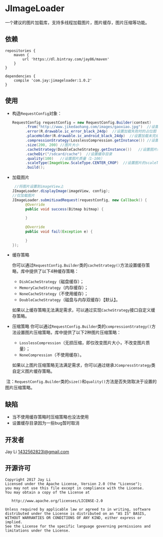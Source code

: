 # JImageLoader
一个建议的图片加载库，支持多线程加载图片，图片缓存，图片压缩等功能。

## 依赖
```Gradle
repositories {
    maven {
        url 'https://dl.bintray.com/jay86/maven'
    }
}

dependencies {
    compile 'com.jay:jimageloader:1.0.2'
}
```

## 使用
+ 构造```RequestConfig```对象：

  ```Java
  RequestConfig requestConfig = new RequestConfig.Builder(context)
        .from("http://www.jikedaohang.com/images/gaoxiao.jpg")  //设置图片地址
        .error(R.drawable.ic_error_black_24dp)  //设置加载失败时的占位图
        .placeHolder(R.drawable.ic_android_black_24dp)  //设置加载未完成前的占位图
        .compressionStrategy(LosslessCompression.getInstance()) //设置图片压缩策略
        .size(200, 200) //图片大小
        .cacheStrategy(DoubleCacheStrategy.getInstance())   //设置图片缓存策略
        .cacheDir("/sdcard/cache")  //设置缓存目录
        .quality(100)   //设置图片质量（1-100）
        .scaleType(ImageView.ScaleType.CENTER_CROP)  //设置图片的scaleType
        .build();
  ```
  
+ 加载图片

  ```Java
   //将图片设置到imageView上
  JImageLoader.displayImage(imageView, config);
  //仅加载图片
  JImageLoader.submitLoadRequest(requestConfig, new Callback() {
    	@Override
    	public void success(Bitmap bitmap) {
     
    	}
 
    	@Override
    	public void fail(Exception e) {
 
    	}
  });
  ```
  
+ 缓存策略

  你可以通过```RequestConfig.Builder```类的```cacheStrategy()```方法设置缓存策略，库中提供了以下4种缓存策略：
  + ```DiskCacheStrategy```（磁盘缓存）；
  + ```MemoryCacheStrategy```（内存缓存）；
  + ```NoneCacheStrategy```（不使用缓存）；
  + ```DoubleCacheStrategy```（磁盘与内存双缓存）【默认】。

  如果以上缓存策略无法满足需求，可以通过实现```CacheStrategy```接口自定义缓存策略。
  
+ 压缩策略
  你可以通过```RequestConfig.Builder```类的```compressionStrategy()```方法设置图片压缩策略，库中提供了以下2种图片压缩策略：
  + ```LosslessCompression```（无损压缩，即仅改变图片大小，不改变图片质量）；
  + ```NoneCompression```（不使用缓存）。
  
  如果以上图片压缩策略无法满足需求，你可以通过继承```JCompressStrategy```类自定义图片缓存策略。

  注：```RequestConfig.Builder```类的```size()```和```quality()```方法是否失效取决于设置的图片压缩策略。
## 缺陷
+ 当不使用缓存策略时压缩策略也没法使用
+ 设置缓存目录因为一些bug暂时取消

## 开发者
Jay Li [1432562823l@gmail.com](mailto:1432562823l@gmail.com)

## 开源许可
```
Copyright 2017 Jay Li
Licensed under the Apache License, Version 2.0 (the "License");
you may not use this file except in compliance with the License.
You may obtain a copy of the License at

   http://www.apache.org/licenses/LICENSE-2.0

Unless required by applicable law or agreed to in writing, software
distributed under the License is distributed on an "AS IS" BASIS,
WITHOUT WARRANTIES OR CONDITIONS OF ANY KIND, either express or implied.
See the License for the specific language governing permissions and
limitations under the License.
```
